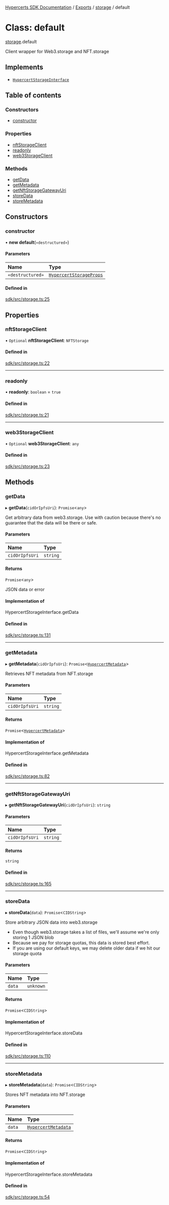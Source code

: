 [Hypercerts SDK Documentation](../README.md) / [Exports](../modules.md) / [storage](../modules/storage.md) / default

# Class: default

[storage](../modules/storage.md).default

Client wrapper for Web3.storage and NFT.storage

## Implements

- [`HypercertStorageInterface`](../interfaces/types_client.HypercertStorageInterface.md)

## Table of contents

### Constructors

- [constructor](storage.default.md#constructor)

### Properties

- [nftStorageClient](storage.default.md#nftstorageclient)
- [readonly](storage.default.md#readonly)
- [web3StorageClient](storage.default.md#web3storageclient)

### Methods

- [getData](storage.default.md#getdata)
- [getMetadata](storage.default.md#getmetadata)
- [getNftStorageGatewayUri](storage.default.md#getnftstoragegatewayuri)
- [storeData](storage.default.md#storedata)
- [storeMetadata](storage.default.md#storemetadata)

## Constructors

### constructor

• **new default**(`«destructured»`)

#### Parameters

| Name             | Type                                                                        |
| :--------------- | :-------------------------------------------------------------------------- |
| `«destructured»` | [`HypercertStorageProps`](../modules/types_client.md#hypercertstorageprops) |

#### Defined in

[sdk/src/storage.ts:25](https://github.com/Network-Goods/hypercerts/blob/4e6c302/sdk/src/storage.ts#L25)

## Properties

### nftStorageClient

• `Optional` **nftStorageClient**: `NFTStorage`

#### Defined in

[sdk/src/storage.ts:22](https://github.com/Network-Goods/hypercerts/blob/4e6c302/sdk/src/storage.ts#L22)

---

### readonly

• **readonly**: `boolean` = `true`

#### Defined in

[sdk/src/storage.ts:21](https://github.com/Network-Goods/hypercerts/blob/4e6c302/sdk/src/storage.ts#L21)

---

### web3StorageClient

• `Optional` **web3StorageClient**: `any`

#### Defined in

[sdk/src/storage.ts:23](https://github.com/Network-Goods/hypercerts/blob/4e6c302/sdk/src/storage.ts#L23)

## Methods

### getData

▸ **getData**(`cidOrIpfsUri`): `Promise`<`any`\>

Get arbitrary data from web3.storage. Use with caution because there's no guarantee that the data will be there or safe.

#### Parameters

| Name           | Type     |
| :------------- | :------- |
| `cidOrIpfsUri` | `string` |

#### Returns

`Promise`<`any`\>

JSON data or error

#### Implementation of

HypercertStorageInterface.getData

#### Defined in

[sdk/src/storage.ts:131](https://github.com/Network-Goods/hypercerts/blob/4e6c302/sdk/src/storage.ts#L131)

---

### getMetadata

▸ **getMetadata**(`cidOrIpfsUri`): `Promise`<[`HypercertMetadata`](../interfaces/types_metadata.HypercertMetadata.md)\>

Retrieves NFT metadata from NFT.storage

#### Parameters

| Name           | Type     |
| :------------- | :------- |
| `cidOrIpfsUri` | `string` |

#### Returns

`Promise`<[`HypercertMetadata`](../interfaces/types_metadata.HypercertMetadata.md)\>

#### Implementation of

HypercertStorageInterface.getMetadata

#### Defined in

[sdk/src/storage.ts:82](https://github.com/Network-Goods/hypercerts/blob/4e6c302/sdk/src/storage.ts#L82)

---

### getNftStorageGatewayUri

▸ **getNftStorageGatewayUri**(`cidOrIpfsUri`): `string`

#### Parameters

| Name           | Type     |
| :------------- | :------- |
| `cidOrIpfsUri` | `string` |

#### Returns

`string`

#### Defined in

[sdk/src/storage.ts:165](https://github.com/Network-Goods/hypercerts/blob/4e6c302/sdk/src/storage.ts#L165)

---

### storeData

▸ **storeData**(`data`): `Promise`<`CIDString`\>

Store arbitrary JSON data into web3.storage

- Even though web3.storage takes a list of files, we'll assume we're only storing 1 JSON blob
- Because we pay for storage quotas, this data is stored best effort.
- If you are using our default keys, we may delete older data if we hit our storage quota

#### Parameters

| Name   | Type      |
| :----- | :-------- |
| `data` | `unknown` |

#### Returns

`Promise`<`CIDString`\>

#### Implementation of

HypercertStorageInterface.storeData

#### Defined in

[sdk/src/storage.ts:110](https://github.com/Network-Goods/hypercerts/blob/4e6c302/sdk/src/storage.ts#L110)

---

### storeMetadata

▸ **storeMetadata**(`data`): `Promise`<`CIDString`\>

Stores NFT metadata into NFT.storage

#### Parameters

| Name   | Type                                                                     |
| :----- | :----------------------------------------------------------------------- |
| `data` | [`HypercertMetadata`](../interfaces/types_metadata.HypercertMetadata.md) |

#### Returns

`Promise`<`CIDString`\>

#### Implementation of

HypercertStorageInterface.storeMetadata

#### Defined in

[sdk/src/storage.ts:54](https://github.com/Network-Goods/hypercerts/blob/4e6c302/sdk/src/storage.ts#L54)
